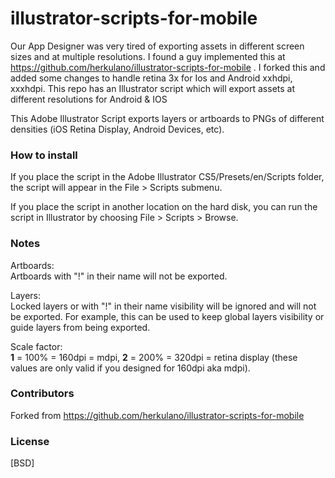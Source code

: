# illustrator-scripts-for-mobile
Our App Designer was very tired of exporting assets in different screen sizes and at multiple resolutions. I found a guy implemented this at https://github.com/herkulano/illustrator-scripts-for-mobile . I forked this and added some changes to handle retina 3x for Ios and Android xxhdpi, xxxhdpi. This repo has an Illustrator script which will export assets at different resolutions for Android &amp; IOS


This Adobe Illustrator Script exports layers or artboards to PNGs of different densities (iOS Retina Display, Android Devices, etc).

### How to install

If you place the script in the Adobe Illustrator CS5/Presets/en/Scripts folder, the script will appear in the File > Scripts submenu.

If you place the script in another location on the hard disk, you can run the script in Illustrator by choosing File > Scripts > Browse.

### Notes

Artboards:  
Artboards with "!" in their name will not be exported.

Layers:  
Locked layers or with "!" in their name visibility will be ignored and will not be exported.
For example, this can be used to keep global layers visibility or guide layers from being exported.

Scale factor:  
**1** = 100% = 160dpi = mdpi, **2** = 200% = 320dpi = retina display (these values are only valid if you designed for 160dpi aka mdpi).


### Contributors
Forked from https://github.com/herkulano/illustrator-scripts-for-mobile 

### License

[BSD]
